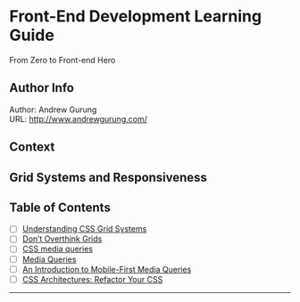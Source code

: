 # Front-End Development Learning Guide
From Zero to Front-end Hero

Author Info
-----------
Author: Andrew Gurung <br>
URL: http://www.andrewgurung.com/

Context
-----------------
## Grid Systems and Responsiveness

Table of Contents
-----------------

- [ ] [Understanding CSS Grid Systems](http://www.sitepoint.com/understanding-css-grid-systems/)
- [ ] [Don’t Overthink Grids](https://css-tricks.com/dont-overthink-it-grids/)
- [ ] [CSS media queries](http://www.w3schools.com/css/css_rwd_mediaqueries.asp)
- [ ] [Media Queries](https://varvy.com/mobile/media-queries.html)
- [ ] [An Introduction to Mobile-First Media Queries](https://www.sitepoint.com/introduction-mobile-first-media-queries/)
- [ ] [CSS Architectures: Refactor Your CSS](https://www.sitepoint.com/css-architectures-refactor-your-css/)
-----------------

